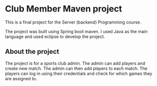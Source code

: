 # Club Member Maven project
This is a final project for the Server (backend) Programming course.

The project was built using Spring boot maven. I used Java as the main language and used eclipse to develop the project.

## About the project
The project is for a sports club admin. The admin can add players and create new match. The admin can then add players to each match. The players can log in using their credentials and check for which games they are assigned to. 
